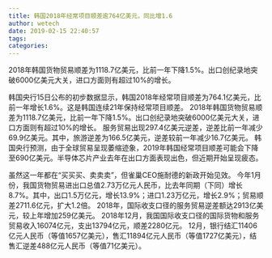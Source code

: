 ```yaml
---
title: 韩国2018年经常项目顺差逾764亿美元，同比增1.6
author: wetech
date: 2019-02-15 22:40:57
tags: 
categories: 
---
```

2018年韩国货物贸易顺差为1118.7亿美元，比前一年下降1.5%。出口创纪录地突破6000亿美元大关，进口方面则有超过10%的增长。
<!-- more -->
韩国央行15日公布的初步数据显示，韩国2018年经常项目顺差为764.1亿美元，比前一年增长1.6%。这是韩国连续21年保持经常项目顺差。
2018年韩国货物贸易顺差为1118.7亿美元，比前一年下降1.5%。出口创纪录地突破6000亿美元大关，进口方面则有超过10%的增长。
服务贸易出现297.4亿美元逆差，逆差比前一年减少69.9亿美元。其中，旅游逆差为166.5亿美元，逆差较前一年减少16.7亿美元。
韩国央行预测，由于全球贸易呈现萎缩迹象，2019年韩国经常项目顺差可能会下降至690亿美元。半导体芯片产业去年在出口方面表现出色，但近期开始呈现疲态。
 
 
虽然这一年都在“买买买、卖卖卖”，但雀巢CEO施耐德的新政开始见效。
今年1月份，我国货物贸易进出口总值2.73万亿元人民币，比去年同期（下同）增长8.7%。其中，出口1.5万亿元，增长13.9%；进口1.23万亿元，增长2.9%；贸易顺差2711.6亿元，扩大1.2倍。
2018年，国际收支口径的服务贸易逆差额达2913亿美元，较上年增加259亿美元。
2018年12月，我国国际收支口径的国际货物和服务贸易收入16074亿元，支出13794亿元，顺差2280亿元。
12月，银行结汇11406亿元人民币（等值1657亿美元），售汇11894亿元人民币（等值1727亿美元），结售汇逆差488亿元人民币（等值71亿美元）。
